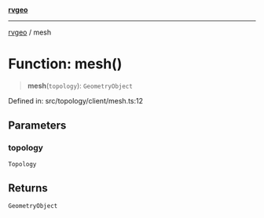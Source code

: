 [**rvgeo**](../README.md)

***

[rvgeo](../globals.md) / mesh

# Function: mesh()

> **mesh**(`topology`): `GeometryObject`

Defined in: src/topology/client/mesh.ts:12

## Parameters

### topology

`Topology`

## Returns

`GeometryObject`

